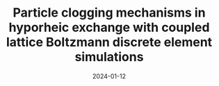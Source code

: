 ---
title: "Particle clogging mechanisms in hyporheic exchange with coupled lattice Boltzmann discrete element simulations"
collection: publications
category: manuscripts
permalink: /publication/zhang2024pof
date: 2024-01-12
venue: 'Physics of Fluids'
paperurl: 'https://doi.org/10.1063/5.0179201'
citation: 'Zhang, X., Du, D., Man, T., Ge, Z., & Huppert, H. E. (2024). &quot;Particle clogging mechanisms in hyporheic exchange with coupled lattice Boltzmann discrete element simulations&quot; <i>Physics of Fluids</i>.  36(1).'
---